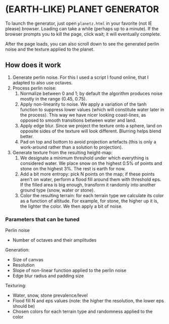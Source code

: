 # (EARTH-LIKE) PLANET GENERATOR

To launch the generator, just open `planetz.html` in your favorite (not IE please) browser. 
Loading can take a while (perhaps up to a minute). If the browser prompts you to kill the page,
click wait; it will eventually complete. 

After the page loads, you can also scroll down to see the generated perlin noise and the texture
applied to the planet.


## How does it work

1. Generate perlin noise. For this I used a script I found online, that I adapted to also use octaves.
2. Process perlin noise:
   1. Normalize between 0 and 1; by default the algorithm produces noise mostly in the range (0.45, 0.75).
   2. Apply non-linearity to noise. We apply a variation of the tanh function to suppress lower values (which
   will constitute water later in the process). This way we have nicer looking coast-lines, as opposed to 
   smooth transitions between water and land.
   3. Apply edge blur. Since we project the texture onto a sphere, land on opposite sides of the texture 
   will look different. Blurring helps blend better.
   4. Pad on top and bottom to avoid projection artefacts (this is only a work-around rather than a solution
   to projection).
3. Generate texture from the resulting height-map:
   1. We designate a minimum threshold under which everything is considered water. We place snow on the
   highest 0.5% of points and stone on the highest 3%. The rest is earth for now.
   2. Add a bit more entropy: pick N points on the map; if these points aren't on water, perform a flood
   fill around them with threshold eps. If the filled area is big enough, transform it randomly into another
   ground type (snow, water or stone).
   3. Color the resulting terrain: for each terrain type we calculate its color as a function of altitude. For example, for stone,
      the higher up it is, the lighter the color. We then apply a bit of noise.


### Parameters that can be tuned


Perlin noise
* Number of octaves and their amplitudes

Generation:
* Size of canvas
* Resolution
* Slope of non-linear function applied to the perlin noise
* Edge blur radius and padding size

Texturing:
* Water, snow, stone prevalence/level
* Flood fill N and eps values (note: the higher the resolution, the lower eps should be)
* Chosen colors for each terrain type and randomness applied to the color
